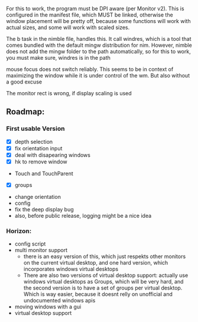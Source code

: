 For this to work, the program must be DPI aware (per Monitor v2). This is
configured in the manifest file, which MUST be linked, otherwise the window
placement will be pretty off, because some functions will work with actual
sizes, and some will work with scaled sizes. 

The b task in the nimble file, handles this. It call windres, which is a tool
that comes bundled with the default mingw distribution for nim. However, nimble
does not add the mingw folder to the path automatically, so for this to work,
you must make sure, windres is in the path

mouse focus does not switch reliably. This seems to be in context of maximizing
the window while it is under control of the wm. But also without a good excuse

The monitor rect is wrong, if display scaling is used


## Roadmap:

### First usable Version

- [x] depth selection
- [x] fix orientation input
- [x] deal with disapearing windows
- [x] hk to remove window
- Touch and TouchParent
- [x] groups
- change orientation
- config
- fix the deep display bug
- also, before public release, logging might be a nice idea

### Horizon:

- config script
- multi monitor support 
	- there is an easy version of this, which just respekts other monitors on the
			current virtual desktop, and one hard version, which incorporates windows
			virtual desktops
	- There are also two versions of virtual desktop support: actually use
			windows virtual desktops as Groups, which will be very hard, and the
			second version is to have a set of groups per virtual desktop. Which is
			way easier, because it doesnt relly on unofficial and undocumented
			windows apis
- moving windows with a gui
- virtual desktop support
